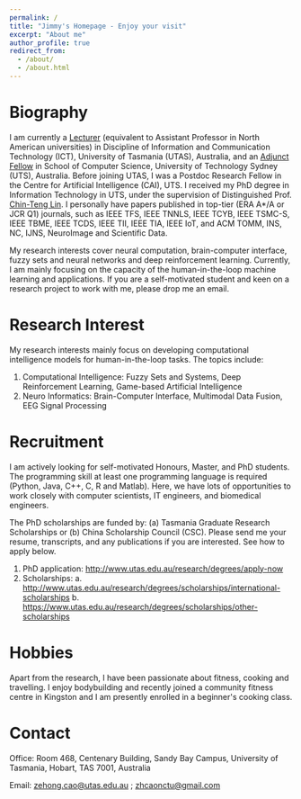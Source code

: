 ```yaml
---
permalink: /
title: "Jimmy's Homepage - Enjoy your visit"
excerpt: "About me"
author_profile: true
redirect_from: 
  - /about/
  - /about.html
---
```


Biography
======
I am currently a [Lecturer](https://www.utas.edu.au/profiles/staff/ict/zehong-cao) (equivalent to Assistant Professor in North American universities) in Discipline of Information and Communication Technology (ICT), University of Tasmania (UTAS), Australia, and an [Adjunct Fellow](https://www.uts.edu.au/staff/zehong.cao) in School of Computer Science, University of Technology Sydney (UTS), Australia. Before joining UTAS, I was a Postdoc Research Fellow in the Centre for Artificial Intelligence (CAI), UTS. I received my PhD degree in Information Technology in UTS, under the supervision of Distinguished Prof. [Chin-Teng Lin](https://www.uts.edu.au/staff/chin-teng.lin). I personally have papers published in top-tier (ERA A*/A or JCR Q1) journals, such as IEEE TFS, IEEE TNNLS, IEEE TCYB, IEEE TSMC-S, IEEE TBME, IEEE TCDS, IEEE TII, IEEE TIA, IEEE IoT, and ACM TOMM, INS, NC, IJNS, NeuroImage and Scientific Data.

My research interests cover neural computation, brain-computer interface, fuzzy sets and neural networks and deep reinforcement learning. Currently, I am mainly focusing on the capacity of the human-in-the-loop machine learning and applications. If you are a self-motivated student and keen on a research project to work with me, please drop me an email.

Research Interest
======
My research interests mainly focus on developing computational intelligence models for human-in-the-loop tasks. The topics include:

1. Computational Intelligence: Fuzzy Sets and Systems, Deep Reinforcement Learning, Game-based Artificial Intelligence
2. Neuro Informatics: Brain-Computer Interface, Multimodal Data Fusion, EEG Signal Processing

Recruitment
======
I am actively looking for self-motivated Honours, Master, and PhD students. The programming skill at least one programming language is required (Python, Java, C++, C, R and Matlab). Here, we have lots of opportunities to work closely with computer scientists, IT engineers, and biomedical engineers.

The PhD scholarships are funded by: (a) Tasmania Graduate Research Scholarships or (b) China Scholarship Council (CSC). Please send me your resume, transcripts, and any publications if you are interested. See how to apply below.

1. PhD application: http://www.utas.edu.au/research/degrees/apply-now
2. Scholarships: 
a. http://www.utas.edu.au/research/degrees/scholarships/international-scholarships
b. https://www.utas.edu.au/research/degrees/scholarships/other-scholarships

Hobbies
======
Apart from the research, I have been passionate about fitness, cooking and travelling. I enjoy bodybuilding and recently joined a community fitness centre in Kingston and I am presently enrolled in a beginner's cooking class.

Contact
======
Office: Room 468, Centenary Building, Sandy Bay Campus, University of Tasmania, Hobart, TAS 7001, Australia

Email: zehong.cao@utas.edu.au ; zhcaonctu@gmail.com

